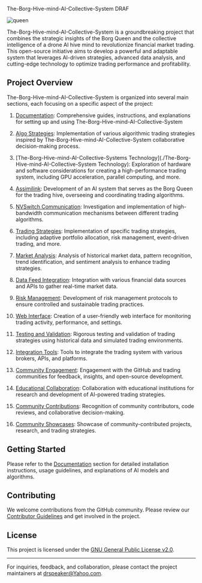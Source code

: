 The-Borg-Hive-mind-AI-Collective-System    DRAF

![queen](https://github.com/drspeaker/The-Borg-Hive-mind-AI-Collective-System/assets/102740916/e2d4286f-3648-4462-9470-68a6113ec557)

The-Borg-Hive-mind-AI-Collective-System is a groundbreaking project that combines the strategic insights of the Borg Queen and the collective intelligence of a drone AI hive mind to revolutionize financial market trading. This open-source initiative aims to develop a powerful and adaptable system that leverages AI-driven strategies, advanced data analysis, and cutting-edge technology to optimize trading performance and profitability.

## Project Overview

The-Borg-Hive-mind-AI-Collective-System is organized into several main sections, each focusing on a specific aspect of the project:

1. [Documentation](./Documentation.md): Comprehensive guides, instructions, and explanations for setting up and using The-Borg-Hive-mind-AI-Collective-System

2. [Algo Strategies](./Algo_Strategies): Implementation of various algorithmic trading strategies inspired by The-Borg-Hive-mind-AI-Collective-System collaborative decision-making process.

3. [The-Borg-Hive-mind-AI-Collective-Systems Technology](./The-Borg-Hive-mind-AI-Collective-System Technology): Exploration of hardware and software considerations for creating a high-performance trading system, including GPU acceleration, parallel computing, and more.

4. [Assimilink](Algo_Strategies/assimilink): Development of an AI system that serves as the Borg Queen for the trading hive, overseeing and coordinating trading algorithms.

5. [NVSwitch Communication](Algo_Strategies/NVSwitch_Communication): Investigation and implementation of high-bandwidth communication mechanisms between different trading algorithms.

6. [Trading Strategies](Algo_Strategies/Trading_Strategies): Implementation of specific trading strategies, including adaptive portfolio allocation, risk management, event-driven trading, and more.

7. [Market Analysis](Algo_Strategies/Market_Analysis): Analysis of historical market data, pattern recognition, trend identification, and sentiment analysis to enhance trading strategies.

8. [Data Feed Integration](Algo_Strategies/Data_Feed_Integration): Integration with various financial data sources and APIs to gather real-time market data.

9. [Risk Management](Algo_Strategies/Risk_Management): Development of risk management protocols to ensure controlled and sustainable trading practices.

10. [Web Interface](./Web_Interface): Creation of a user-friendly web interface for monitoring trading activity, performance, and settings.

11. [Testing and Validation](Algo_Strategies/Testing_and_Validation): Rigorous testing and validation of trading strategies using historical data and simulated trading environments.

12. [Integration Tools](Algo_Strategies/Integration_Tools): Tools to integrate the trading system with various brokers, APIs, and platforms.

13. [Community Engagement](Algo_Strategies/Community_Engagement): Engagement with the GitHub and trading communities for feedback, insights, and open-source development.

14. [Educational Collaboration](Algo_Strategies/Educational_Collaboration): Collaboration with educational institutions for research and development of AI-powered trading strategies.

15. [Community Contributions](Algo_Strategies/Community_Contributions): Recognition of community contributors, code reviews, and collaborative decision-making.

16. [Community Showcases](Algo_Strategies/Community_Showcases): Showcase of community-contributed projects, research, and trading strategies.

## Getting Started

Please refer to the [Documentation](./Documentation) section for detailed installation instructions, usage guidelines, and explanations of AI models and algorithms.

## Contributing

We welcome contributions from the GitHub community. Please review our [Contributor Guidelines](./Community_Engagement/Contributor_Guidelines.md) and get involved in the project.

## License

This project is licensed under the [GNU General Public License v2.0](LICENSE).

---

For inquiries, feedback, and collaboration, please contact the project maintainers at [drspeaker@Yahoo.com](mailto:drspeaker@Yahoo.com).

